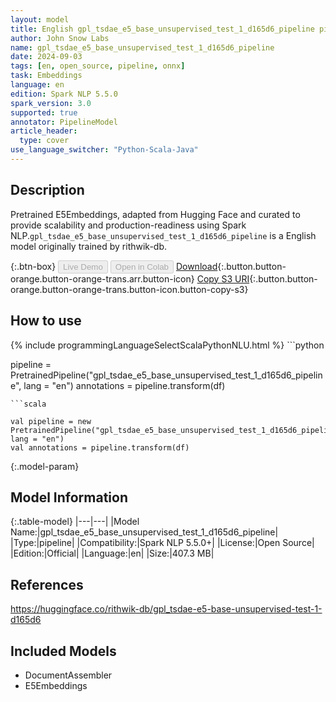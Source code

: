 ```yaml
---
layout: model
title: English gpl_tsdae_e5_base_unsupervised_test_1_d165d6_pipeline pipeline E5Embeddings from rithwik-db
author: John Snow Labs
name: gpl_tsdae_e5_base_unsupervised_test_1_d165d6_pipeline
date: 2024-09-03
tags: [en, open_source, pipeline, onnx]
task: Embeddings
language: en
edition: Spark NLP 5.5.0
spark_version: 3.0
supported: true
annotator: PipelineModel
article_header:
  type: cover
use_language_switcher: "Python-Scala-Java"
---
```


## Description

Pretrained E5Embeddings, adapted from Hugging Face and curated to provide scalability and production-readiness using Spark NLP.`gpl_tsdae_e5_base_unsupervised_test_1_d165d6_pipeline` is a English model originally trained by rithwik-db.

{:.btn-box}
<button class="button button-orange" disabled>Live Demo</button>
<button class="button button-orange" disabled>Open in Colab</button>
[Download](https://s3.amazonaws.com/auxdata.johnsnowlabs.com/public/models/gpl_tsdae_e5_base_unsupervised_test_1_d165d6_pipeline_en_5.5.0_3.0_1725344371451.zip){:.button.button-orange.button-orange-trans.arr.button-icon}
[Copy S3 URI](s3://auxdata.johnsnowlabs.com/public/models/gpl_tsdae_e5_base_unsupervised_test_1_d165d6_pipeline_en_5.5.0_3.0_1725344371451.zip){:.button.button-orange.button-orange-trans.button-icon.button-copy-s3}

## How to use



<div class="tabs-box" markdown="1">
{% include programmingLanguageSelectScalaPythonNLU.html %}
```python

pipeline = PretrainedPipeline("gpl_tsdae_e5_base_unsupervised_test_1_d165d6_pipeline", lang = "en")
annotations =  pipeline.transform(df)   

```
```scala

val pipeline = new PretrainedPipeline("gpl_tsdae_e5_base_unsupervised_test_1_d165d6_pipeline", lang = "en")
val annotations = pipeline.transform(df)

```
</div>

{:.model-param}
## Model Information

{:.table-model}
|---|---|
|Model Name:|gpl_tsdae_e5_base_unsupervised_test_1_d165d6_pipeline|
|Type:|pipeline|
|Compatibility:|Spark NLP 5.5.0+|
|License:|Open Source|
|Edition:|Official|
|Language:|en|
|Size:|407.3 MB|

## References

https://huggingface.co/rithwik-db/gpl_tsdae-e5-base-unsupervised-test-1-d165d6

## Included Models

- DocumentAssembler
- E5Embeddings